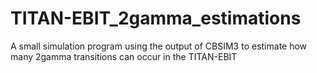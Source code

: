 # TITAN-EBIT_2gamma_estimations
A small simulation program using the output of CBSIM3 to estimate how many 2gamma transitions can occur in the TITAN-EBIT
